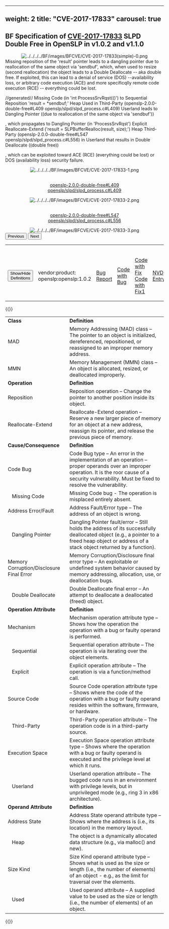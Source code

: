 
---
weight: 2
title: "CVE-2017-17833"
carousel: true
---

<!-- Google tag (gtag.js) -->
<script async src="https://www.googletagmanager.com/gtag/js?id=G-PJ364XPP9F"></script>
<script>
  window.dataLayer = window.dataLayer || [];
  function gtag(){dataLayer.push(arguments);}
  gtag('js', new Date());

  gtag('config', 'G-PJ364XPP9F');
</script>
## BF Specification of [CVE-2017-17833](https://cve.mitre.org/cgi-bin/cvename.cgi?name=CVE-2017-17833) SLPD Double Free in OpenSLP in v1.0.2 and v1.1.0 

<div>
<div class="row">
<div class="col-5">
<div>
<div style="text-align:center">
<img src="../../../../BF/images/BFCVE/CVE-2017-17833(simple)-0.png" alt="../../../../BF/images/BFCVE/CVE-2017-17833(simple)-0.png"/> 
		</div>
</div>

</div>
<div class="col">
<div class="row">
<div >
Missing reposition of the 'result' pointer leads to a dangling pointer due to reallocation of the same object via 'sendbuf', which, when used to resize (second reallocation) the object leads to a Double Deallocate -- aka double free. If exploited, this can lead to a denial of service (DOS) --availability loss, or arbitrary code execution (ACE) and more specificqlly remote code execution (RCE) -- everything could be lost.

//generated//
Missing Code (in 'int ProcessSrvRqst(()') to Sequential Reposition 'result = *sendbuf;' Heap Used in Third-Party (openslp-2.0.0-double-free#L409
openslp/slpd/slpd_process.c#L409) Userland leads to Dangling Pointer ((due to reallocation of the same object via 'sendbuf')) 

, which propagates to Dangling Pointer (in 'ProcessSrvRqst') Explicit Reallocate-Extend ('result = SLPBufferRealloc(result, size);') Heap Third-Party (openslp-2.0.0-double-free#L547
openslp/slpd/slpd_process.c#L556) in Userland  that results in Double Deallocate ((double free)) 

, which can be exploited toward ACE (RCE) (everything could be lost) or DOS (availability loss) security failure.
</div>
</div>

<div class ="row">
<div>
<div id="carouselControls" class="carousel slide" data-interval="false" data-wrap="false">
<div class="carousel-inner">

<div class="carousel-item active" style="text-align:center">
				
<img src="../../../../BF/images/BFCVE/CVE-2017-17833-1.png" alt="../../../../BF/images/BFCVE/CVE-2017-17833-1.png"/> 
<td>

<br/>[openslp-2.0.0-double-free#L409](https://dumpco.re/blog/openslp-2.0.0-double-free)
<br/>[openslp/slpd/slpd_process.c#L409](https://sourceforge.net/p/openslp/mercurial/ci/151f07745901cbdba6e00e4889561b4083250da1/tree/openslp/slpd/slpd_process.c#l409)
</td>
			
</div>
			
<div class="carousel-item" style="text-align:center">
				
<img src="../../../../BF/images/BFCVE/CVE-2017-17833-2.png" alt="../../../../BF/images/BFCVE/CVE-2017-17833-2.png"/> 
<td>

<br/>[openslp-2.0.0-double-free#L547](https://dumpco.re/blog/openslp-2.0.0-double-free#L547)
<br/>[openslp/slpd/slpd_process.c#L556](https://sourceforge.net/p/openslp/mercurial/ci/151f07745901cbdba6e00e4889561b4083250da1/tree/openslp/slpd/slpd_process.c#l556)
</td>
			
</div>
			
<div class="carousel-item" style="text-align:center">
				
<img src="../../../../BF/images/BFCVE/CVE-2017-17833-3.png" alt="../../../../BF/images/BFCVE/CVE-2017-17833-3.png"/> 
</div>
			
</div>
<button class="carousel-control-prev" type="button" data-bs-target="#carouselControls" data-bs-slide="prev">
<span class="carousel-control-prev-icon" aria-hidden="true"></span>
<span class="visually-hidden">Previous</span>
</button>
<button class="carousel-control-next" type="button" data-bs-target="#carouselControls" data-bs-slide="next">
<span class="carousel-control-next-icon" aria-hidden="true"></span>
<span class="visually-hidden">Next</span>
</button>
</div>
</div>
</div>
</div>
</div>
</div>

<table>
<tr>
<td>

<br/><button class="btn btn-secondary" type="button" data-bs-toggle="collapse" data-bs-target="#collapseTable" aria-expanded="false" aria-controls="collapseTable">Show/Hide Definitions</button>
</td><td>

<br/>vendor:product: openslp:openslp:1.0.2
</td><td>

<br/>[Bug Report](https://dumpco.re/blog/openslp-2.0.0-double-free)
</td><td>

<br/>[Code with Bug](https://sourceforge.net/p/openslp/mercurial/ci/151f07745901cbdba6e00e4889561b4083250da1/tree/openslp/slpd/slpd_process.c)
</td><td>

<br/>[Code with Fix](https://sourceforge.net/p/openslp/mercurial/ci/151f07745901cbdba6e00e4889561b4083250da1/tree/openslp/slpd/slpd_process.c?diff=a53aa0004700c5e65dc72052298503faf3ae3fa0&diformat=sidebyside)
<br/>[Code with Fix1](https://sourceforge.net/p/openslp/mercurial/ci/151f07745901cbdba6e00e4889561b4083250da1/tree/openslp/slpd/slpd_process.c#l466)
</td><td>

<br/>[NVD Entry](https://nvd.nist.gov/vuln/detail/CVE-2017-17833)
</td>
</tr>
</table>

{{<rawhtml>}}
<div class="collapse" id="collapseTable">
<table>
		<tr>
		<td>
				<strong>Class</strong>
			</td>
	<td>
				<strong>Definition</strong>
			</td>
	</tr>
	<tr>
		<td>MAD</td>
	<td>Memory Addressing (MAD) class – The pointer to an object is initialized, dereferenced, repositioned, or reassigned to an improper memory address.</td>
	</tr>
	<tr>
		<td>MMN</td>
	<td>Memory Management (MMN) class – An object is allocated, resized, or deallocated improperly.</td>
	</tr>
	<tr>
		<td>
				<strong>Operation</strong>
			</td>
	<td>
				<strong>Definition</strong>
			</td>
	</tr>
	<tr>
		<td>Reposition</td>
	<td>Reposition operation – Change the pointer to another position inside its object.</td>
	</tr>
	<tr>
		<td>Reallocate-Extend</td>
	<td>Reallocate-Extend operation – Reserve a new larger piece of memory for an object at a new address, reassign its pointer, and release the previous piece of memory.</td>
	</tr>
	<tr>
		<td>
				<strong>Cause/Consequence</strong>
			</td>
	<td>
				<strong>Definition</strong>
			</td>
	</tr>
	<tr>
		<td>Code Bug</td>
	<td>Code Bug type – An error in the implementation of an operation – proper operands over an improper operation. It is the roor cause of a security vulnerability. Must be fixed to resolve the vulnerability.</td>
	</tr>
	<tr>
		<td>   Missing Code</td>
	<td>Missing Code bug - The operation is misplaced entirely absent.</td>
	</tr>
	<tr>
		<td>Address Error/Fault</td>
	<td>Address Fault/Error type – The address of an object is wrong.</td>
	</tr>
	<tr>
		<td>   Dangling Pointer</td>
	<td>Dangling Pointer fault/error – Still holds the address of its successfully deallocated object (e.g., a pointer to a freed heap object or address of a stack object returned by a function).</td>
	</tr>
	<tr>
		<td>Memory Corruption/Disclosure Final Error</td>
	<td>Memory Corruption/Disclosure final error type – An exploitable or undefined system behavior caused by memory addressing, allocation, use, or deallocation bugs.</td>
	</tr>
	<tr>
		<td>   Double Deallocate</td>
	<td>Double Deallocate final error – An attempt to deallocate a deallocated (freed) object.</td>
	</tr>
	<tr>
		<td>
				<strong>Operation Attribute</strong>
			</td>
	<td>
				<strong>Definition</strong>
			</td>
	</tr>
	<tr>
		<td>Mechanism</td>
	<td>Mechanism operation attribute type – Shows how the operation the operation with a bug or faulty operand is performed.</td>
	</tr>
	<tr>
		<td>   Sequential</td>
	<td>Sequential operation attribute – The operation is via iterating over the object elements.</td>
	</tr>
	<tr>
		<td>   Explicit</td>
	<td>Explicit operation attribute – The operation is via a function/method call.</td>
	</tr>
	<tr>
		<td>Source Code</td>
	<td>Source Code operation attribute type – Shows where the code of the operation with a bug or faulty operand resides within the software, firmware, or hardware.</td>
	</tr>
	<tr>
		<td>   Third-Party</td>
	<td>Third-Party operation attribute – The operation code is in a third-party source.</td>
	</tr>
	<tr>
		<td>Execution Space</td>
	<td>Execution Space operation attribute type – Shows where the operation with a bug or faulty operand is executed and the privilege level at which it runs.</td>
	</tr>
	<tr>
		<td>   Userland</td>
	<td>Userland operation attribute – The bugged code runs in an environment with privilege levels, but in unprivileged mode (e.g., ring 3 in x86 architecture).</td>
	</tr>
	<tr>
		<td>
				<strong>Operand Attribute</strong>
			</td>
	<td>
				<strong>Definition</strong>
			</td>
	</tr>
	<tr>
		<td>Address State</td>
	<td>Address State operand attribute type – Shows where the address is (i.e., its location) in the memory layout.</td>
	</tr>
	<tr>
		<td>   Heap</td>
	<td>The object is a dynamically allocated data structure (e.g., via malloc() and new).</td>
	</tr>
	<tr>
		<td>Size Kind</td>
	<td>Size Kind operand attribute type – Shows what is used as the size or length (i.e., the number of elements) of an object - e.g., as the limit for traversal over the elements.</td>
	</tr>
	<tr>
		<td>   Used</td>
	<td>Used operand attribute – A supplied value to be used as the size or length (i.e., the number of elements) of an object.</td>
	</tr>
	
</table>
</div>
{{</rawhtml>}}
	